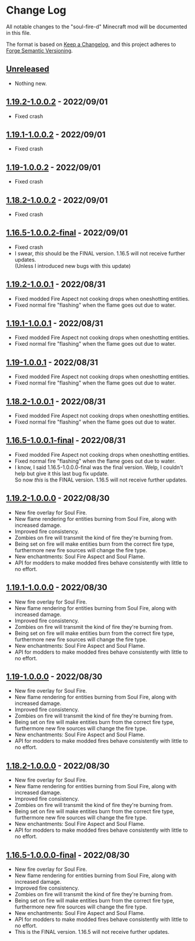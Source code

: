 # Change Log

All notable changes to the "soul-fire-d" Minecraft mod will be documented in this file.

The format is based on [Keep a Changelog](https://keepachangelog.com/en/1.0.0/),
and this project adheres to [Forge Semantic Versioning](https://docs.minecraftforge.net/en/latest/gettingstarted/versioning/#versioning).

## [Unreleased]
- Nothing new.

## [1.19.2-1.0.0.2] - 2022/09/01
- Fixed crash

## [1.19.1-1.0.0.2] - 2022/09/01
- Fixed crash

## [1.19-1.0.0.2] - 2022/09/01
- Fixed crash

## [1.18.2-1.0.0.2] - 2022/09/01
- Fixed crash

## [1.16.5-1.0.0.2-final] - 2022/09/01
- Fixed crash
- I swear, *this* should be the FINAL version. 1.16.5 will not receive further updates.  
(Unless I introduced new bugs with this update)

## [1.19.2-1.0.0.1] - 2022/08/31
- Fixed modded Fire Aspect not cooking drops when oneshotting entities.
- Fixed normal fire "flashing" when the flame goes out due to water.

## [1.19.1-1.0.0.1] - 2022/08/31
- Fixed modded Fire Aspect not cooking drops when oneshotting entities.
- Fixed normal fire "flashing" when the flame goes out due to water.

## [1.19-1.0.0.1] - 2022/08/31
- Fixed modded Fire Aspect not cooking drops when oneshotting entities.
- Fixed normal fire "flashing" when the flame goes out due to water.

## [1.18.2-1.0.0.1] - 2022/08/31
- Fixed modded Fire Aspect not cooking drops when oneshotting entities.
- Fixed normal fire "flashing" when the flame goes out due to water.

## [1.16.5-1.0.0.1-final] - 2022/08/31
- Fixed modded Fire Aspect not cooking drops when oneshotting entities.
- Fixed normal fire "flashing" when the flame goes out due to water.
- I know, I said 1.16.5-1.0.0.0-final was the final version. Welp, I couldn't help but give it this last bug fix update.  
So now *this* is the FINAL version. 1.16.5 will not receive further updates.

## [1.19.2-1.0.0.0] - 2022/08/30
- New fire overlay for Soul Fire.
- New flame rendering for entities burning from Soul Fire, along with increased damage.
- Improved fire consistency.
- Zombies on fire will transmit the kind of fire they're burning from.
- Being set on fire will make entities burn from the correct fire type, furthermore new fire sources will change the fire type.
- New enchantments: Soul Fire Aspect and Soul Flame.
- API for modders to make modded fires behave consistently with little to no effort.

## [1.19.1-1.0.0.0] - 2022/08/30
- New fire overlay for Soul Fire.
- New flame rendering for entities burning from Soul Fire, along with increased damage.
- Improved fire consistency.
- Zombies on fire will transmit the kind of fire they're burning from.
- Being set on fire will make entities burn from the correct fire type, furthermore new fire sources will change the fire type.
- New enchantments: Soul Fire Aspect and Soul Flame.
- API for modders to make modded fires behave consistently with little to no effort.

## [1.19-1.0.0.0] - 2022/08/30
- New fire overlay for Soul Fire.
- New flame rendering for entities burning from Soul Fire, along with increased damage.
- Improved fire consistency.
- Zombies on fire will transmit the kind of fire they're burning from.
- Being set on fire will make entities burn from the correct fire type, furthermore new fire sources will change the fire type.
- New enchantments: Soul Fire Aspect and Soul Flame.
- API for modders to make modded fires behave consistently with little to no effort.

## [1.18.2-1.0.0.0] - 2022/08/30
- New fire overlay for Soul Fire.
- New flame rendering for entities burning from Soul Fire, along with increased damage.
- Improved fire consistency.
- Zombies on fire will transmit the kind of fire they're burning from.
- Being set on fire will make entities burn from the correct fire type, furthermore new fire sources will change the fire type.
- New enchantments: Soul Fire Aspect and Soul Flame.
- API for modders to make modded fires behave consistently with little to no effort.

## [1.16.5-1.0.0.0-final] - 2022/08/30
- New fire overlay for Soul Fire.
- New flame rendering for entities burning from Soul Fire, along with increased damage.
- Improved fire consistency.
- Zombies on fire will transmit the kind of fire they're burning from.
- Being set on fire will make entities burn from the correct fire type, furthermore new fire sources will change the fire type.
- New enchantments: Soul Fire Aspect and Soul Flame.
- API for modders to make modded fires behave consistently with little to no effort.
- This is the FINAL version. 1.16.5 will not receive further updates.

[Unreleased]: https://github.com/Nyphet/soul-fire-d
[1.19.2-1.0.0.2]: https://github.com/Nyphet/soul-fire-d/releases/tag/v1.19.2-1.0.0.2
[1.19.2-1.0.0.1]: https://github.com/Nyphet/soul-fire-d/releases/tag/v1.19.2-1.0.0.1
[1.19.2-1.0.0.0]: https://github.com/Nyphet/soul-fire-d/releases/tag/v1.19.2-1.0.0.0

[1.19.1-1.0.0.2]: https://github.com/Nyphet/soul-fire-d/releases/tag/v1.19.1-1.0.0.2
[1.19.1-1.0.0.1]: https://github.com/Nyphet/soul-fire-d/releases/tag/v1.19.1-1.0.0.1
[1.19.1-1.0.0.0]: https://github.com/Nyphet/soul-fire-d/releases/tag/v1.19.1-1.0.0.0

[1.19-1.0.0.2]: https://github.com/Nyphet/soul-fire-d/releases/tag/v1.19-1.0.0.2
[1.19-1.0.0.1]: https://github.com/Nyphet/soul-fire-d/releases/tag/v1.19-1.0.0.1
[1.19-1.0.0.0]: https://github.com/Nyphet/soul-fire-d/releases/tag/v1.19-1.0.0.0

[1.18.2-1.0.0.2]: https://github.com/Nyphet/soul-fire-d/releases/tag/v1.18.2-1.0.0.2
[1.18.2-1.0.0.1]: https://github.com/Nyphet/soul-fire-d/releases/tag/v1.18.2-1.0.0.1
[1.18.2-1.0.0.0]: https://github.com/Nyphet/soul-fire-d/releases/tag/v1.18.2-1.0.0.0

[1.16.5-1.0.0.2-final]: https://github.com/Nyphet/soul-fire-d/releases/tag/v1.16.5-1.0.0.2-final
[1.16.5-1.0.0.1-final]: https://github.com/Nyphet/soul-fire-d/releases/tag/v1.16.5-1.0.0.1-final
[1.16.5-1.0.0.0-final]: https://github.com/Nyphet/soul-fire-d/releases/tag/v1.16.5-1.0.0.0-final
